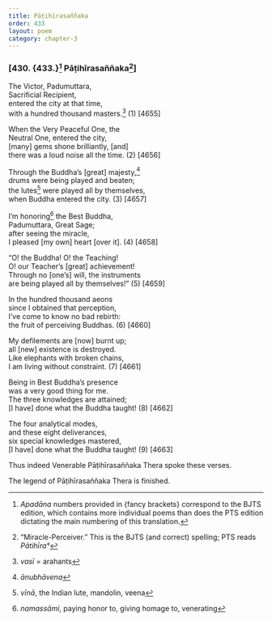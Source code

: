 ```yaml
---
title: Pāṭihīrasaññaka
order: 433
layout: poem
category: chapter-3
---
```


### \[430. {433.}[^1] Pāṭihīrasaññaka[^2]\]

The Victor, Padumuttara,  
Sacrificial Recipient,  
entered the city at that time,  
with a hundred thousand masters.[^3] (1) \[4655\]

When the Very Peaceful One, the  
Neutral One, entered the city,  
\[many\] gems shone brilliantly, \[and\]  
there was a loud noise all the time. (2) \[4656\]

Through the Buddha’s \[great\] majesty,[^4]  
drums were being played and beaten;  
the lutes[^5] were played all by themselves,  
when Buddha entered the city. (3) \[4657\]

I’m honoring[^6] the Best Buddha,  
Padumuttara, Great Sage;  
after seeing the miracle,  
I pleased \[my own\] heart \[over it\]. (4) \[4658\]

“O! the Buddha! O! the Teaching!  
O! our Teacher’s \[great\] achievement!  
Through no \[one’s\] will, the instruments  
are being played all by themselves!” (5) \[4659\]

In the hundred thousand aeons  
since I obtained that perception,  
I’ve come to know no bad rebirth:  
the fruit of perceiving Buddhas. (6) \[4660\]

My defilements are \[now\] burnt up;  
all \[new\] existence is destroyed.  
Like elephants with broken chains,  
I am living without constraint. (7) \[4661\]

Being in Best Buddha’s presence  
was a very good thing for me.  
The three knowledges are attained;  
\[I have\] done what the Buddha taught! (8) \[4662\]

The four analytical modes,  
and these eight deliverances,  
six special knowledges mastered,  
\[I have\] done what the Buddha taught! (9) \[4663\]

Thus indeed Venerable Pāṭihīrasaññaka Thera spoke these verses.

The legend of Pāṭihīrasaññaka Thera is finished.

[^1]: *Apadāna* numbers provided in {fancy brackets} correspond to the BJTS edition, which contains more individual poems than does the PTS edition dictating the main numbering of this translation.

[^2]: “Miracle-Perceiver.” This is the BJTS (and correct) spelling; PTS reads *Pātihīra°*

[^3]: *vasī* = arahants

[^4]: *ānubhāvena*

[^5]: *vīnā*, the Indian lute, mandolin, veena

[^6]: *namassāmi*, paying honor to, giving homage to, venerating
